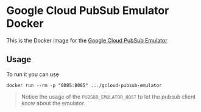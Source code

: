 # Google Cloud PubSub Emulator Docker
This is the Docker image for the [Google Cloud PubSub Emulator](https://cloud.google.com/sdk/gcloud/reference/beta/emulators/pubsub/)

## Usage
To run it you can use

    docker run --rm -p "8085:8085" .../gcloud-pubsub-emulator

> Notice the usage of the `PUBSUB_EMULATOR_HOST` to let the pubsub client know about the emulator.